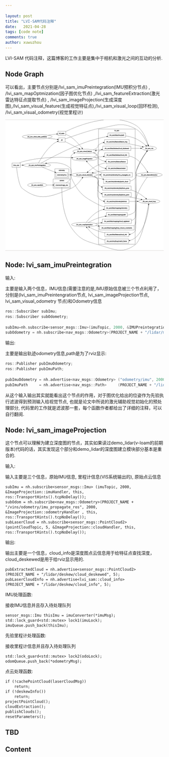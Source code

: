 ```yaml
---

layout: post
title: "LVI-SAM代码注释"
date:   2021-04-28
tags: [code note]
comments: true
author: xuwuzhou
---
```


LVI-SAM 代码注释，这篇博客的工作主要是集中于相机和激光之间的互动的分析.

<!-- more -->

## Node Graph

   可以看出，主要节点分别是/lvi_sam_imuPreintegration(IMU预积分节点) ,  /lvi_sam_mapOptmization(因子图优化节点) ,/lvi_sam_featureExtraction(激光雷达特征点提取节点) , /lvi_sam_imageProjection(生成深度图),/lvi_sam_visual_feature(生成视觉特征点),/lvi_sam_visual_loop(回环检测), /lvi_sam_visual_odometry(视觉里程计)

![LVI-SAM图片1](../images/LVI-SAM图片1.png)

## Node: lvi_sam_imuPreintegration

输入:

主要是输入两个信息，IMU信息(需要注意的是,IMU原始信息被三个节点利用了，分别是(lvi_sam_imuPreintengration节点, lvi_sam_imageProjection节点, lvi_sam_visual_odometry 节点)和Odometry信息

```c++
ros::Subscriber subImu;
ros::Subscriber subOdometry;

subImu=nh.subscribe<sensor_msgs::Imu>(imuTopic, 2000, &IMUPreintegration::imuHandler, this , ros::TransportHints().tcpNoDelay());
subOdometry = nh.subscribe<nav_msgs::Odometry>(PROJECT_NAME + "/lidar/mapping/odometry", 5, &IMUPreintegration::odometryHandler, this, ros::TransportHints().tcpNoDelay());

```

输出:

主要是输出轨迹odometry信息,path是为了rviz显示:


```c++
ros::Publisher pubImuOdometry;
ros::Publisher pubImuPath;

pubImuOdometry = nh.advertise<nav_msgs::Odometry> ("odometry/imu", 2000);
pubImuPath     = nh.advertise<nav_msgs::Path>     (PROJECT_NAME + "/lidar/imu/path", 1);
```

从这个输入输出其实就能看出这个节点的作用，对于图优化给出的位姿作为先验执行滤波得到预测输入给视觉节点, 也就是论文中所说的激光辅助视觉初始化的预处理部分, 代码里的工作就是滤波那一套，每个函数作者都给出了详细的注释，可以自行翻阅.

## Node: lvi_sam_imageProjection

   这个节点可以理解为建立深度图的节点，其实如果读过demo_lidar(v-loam的前期版本)代码的话，其实发现这个部分和demo_lidar的深度图建立模块部分基本是重合的.

输入:

输入主要是三个信息，原始IMU信息, 里程计信息(VIS系统输出的), 原始点云信息

```
subImu = nh.subscribe<sensor_msgs::Imu> (imuTopic, 2000, &ImageProjection::imuHandler, this, ros::TransportHints().tcpNoDelay());
subOdom = nh.subscribe<nav_msgs::Odometry>(PROJECT_NAME + "/vins/odometry/imu_propagate_ros", 2000, &ImageProjection::odometryHandler , this, ros::TransportHints().tcpNoDelay());
subLaserCloud = nh.subscribe<sensor_msgs::PointCloud2>(pointCloudTopic, 5, &ImageProjection::cloudHandler, this, ros::TransportHints().tcpNoDelay());
```

输出:

输出主要是一个信息，cloud_info是深度图点云信息用于给特征点查找深度，cloud_deskewed是用于给rviz显示用的.

```
pubExtractedCloud = nh.advertise<sensor_msgs::PointCloud2> (PROJECT_NAME + "/lidar/deskew/cloud_deskewed", 5);
pubLaserCloudInfo = nh.advertise<lvi_sam::cloud_info>      (PROJECT_NAME + "/lidar/deskew/cloud_info", 5);
```

IMU处理函数:

接收IMU信息并且存入待处理队列

```
sensor_msgs::Imu thisImu = imuConverter(*imuMsg);
std::lock_guard<std::mutex> lock1(imuLock);
imuQueue.push_back(thisImu);
```

先验里程计处理函数:

接收里程计信息并且存入待处理队列

```
std::lock_guard<std::mutex> lock2(odoLock);
odomQueue.push_back(*odometryMsg);
```

点云处理函数:

```
if (!cachePointCloud(laserCloudMsg))
    return;
if (!deskewInfo())
    return;
projectPointCloud();
cloudExtraction();
publishClouds();
resetParameters();
```

## TBD

## Content 